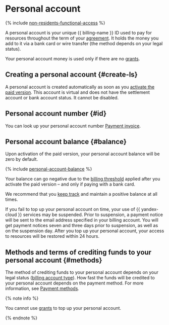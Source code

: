 # Personal account


{% include [non-residents-functional-access](../../_includes/billing/non-residents-functional-access.md) %}


A personal account is your unique {{ billing-name }} ID used to pay for resources throughout the term of your [agreement](contract.md). It holds the money you add to it via a bank card or wire transfer (the method depends on your legal status).

Your personal account money is used only if there are no [grants](bonus-account.md).

## Creating a personal account {#create-ls}

A personal account is created automatically as soon as you [activate the paid version](../operations/activate-commercial.md). This account is virtual and does not have the settlement account or bank account status. It cannot be disabled.

## Personal account number {#id}

You can look up your personal account number [Payment invoice](bill.md).

## Personal account balance {#balance}

Upon activation of the paid version, your personal account balance will be zero by default.

{% include [personal-account-balance](../_includes/personal-account-balance.md) %}

Your balance can go negative due to the [billing threshold](billing-threshold.md) applied after you activate the paid version – and only if paying with a bank card.

We recommend that you [keep track](../operations/pay-the-bill.md) and maintain a positive balance at all times.

If you fail to top up your personal account on time, your use of {{ yandex-cloud }} services may be suspended. Prior to suspension, a payment notice will be sent to the email address specified in your billing account. You will get payment notices seven and three days prior to suspension, as well as on the suspension day. After you top up your personal account, your access to resources will be restored within 24 hours.

## Methods and terms of crediting funds to your personal account {#methods}

The method of crediting funds to your personal account depends on your legal status ([billing account type](../concepts/billing-account.md#ba-types)). How fast the funds will be credited to your personal account depends on the payment method. For more information, see [Payment methods](../payment/index.md).

{% note info %}

You cannot use [grants](bonus-account.md) to top up your personal account.

{% endnote %}

